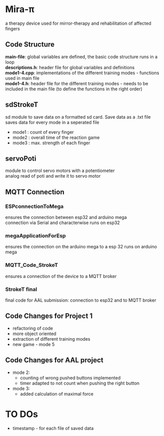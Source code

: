 # Mira-π
a therapy device used for mirror-therapy and rehabilitation of affected fingers

## Code Structure
**main-file**: global variables are defined, the basic code structure runs in a loop <br>
**descriptions.h**: header file for global variables and definitions <br>
**mode1-4.cpp**: implementations of the different training modes - functions used in main file <br>
**mode1-4.h**: header file for the different training modes - needs to be included in the main file (to define the functions in the right order)

## sdStrokeT
sd module to save data on a formatted sd card. Save data as a .txt file <br>
saves data for every mode in a seperated file
* mode1 : count of every finger
* mode2 : overall time of the reaction game
* mode3 : max. strength of each finger

## servoPoti
module to control servo motors with a potentiometer <br>
analog read of poti and write it to servo motor

## MQTT Connection
### ESPconnectionToMega
ensures the connection between esp32 and arduino mega <br>
connection via Serial and characterwise
runs on esp32

### megaApplicationForEsp
ensures the connection on the arduino mega to a esp 32
runs on arduino mega

### MQTT_Code_StrokeT
ensures a connection of the device to a MQTT broker

### StrokeT final 
final code for AAL submission: connection to esp32 and to MQTT broker


## Code Changes for Project 1
* refactoring of code
* more object oriented 
* extraction of different training modes
* new game - mode 5

## Code Changes for AAL project
* mode 2:
  * counting of wrong pushed buttons implemented
  * timer adapted to not count when pushing the right button
* mode 3:
  * added calculation of maximal force

# TO DOs
* timestamp - for each file of saved data
